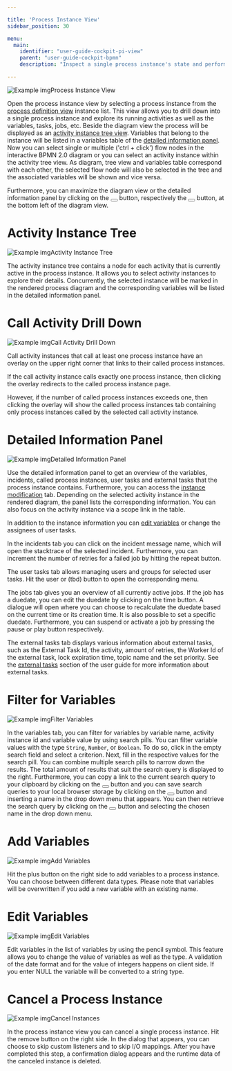 ```yaml
---

title: 'Process Instance View'
sidebar_position: 30

menu:
  main:
    identifier: "user-guide-cockpit-pi-view"
    parent: "user-guide-cockpit-bpmn"
    description: "Inspect a single process instance's state and perform operations on it."

---
```


![Example img](./../img/cockpit-process-instances-view.png)Process Instance View

Open the process instance view by selecting a process instance from the [process definition view][process-definition-view] instance list. This view allows you to drill down into a single process instance and explore its running activities as well as the variables, tasks, jobs, etc.
Beside the diagram view the process will be displayed as an [activity instance tree view](#activity-instance-tree). Variables that belong to the instance will be listed in a variables table of the [detailed information panel](#detailed-information-panel). Now you can select single or multiple ('ctrl + click') flow nodes in the interactive BPMN 2.0 diagram or you can select an activity instance within the activity tree view. As diagram, tree view and variables table correspond with each other, the selected flow node will also be selected in the tree and the associated variables will be shown and vice versa.

Furthermore, you can maximize the diagram view or the detailed information panel by clicking on the <button class="btn btn-xs"><i class="glyphicon glyphicon-resize-full"></i></button> button, respectively the <button class="btn btn-xs"><i class="glyphicon glyphicon-menu-up"></i></button> button, at the bottom left of the diagram view.

[process-definition-view]: ../bpmn/process-definition-view.md


# Activity Instance Tree

![Example img](./../img/cockpit-activity-instance-tree-view.png)Activity Instance Tree

The activity instance tree contains a node for each activity that is currently active in the process instance. It allows you to select activity instances to explore their details. Concurrently, the selected instance will be marked in the rendered process diagram and the corresponding variables will be listed in the detailed information panel.

# Call Activity Drill Down

![Example img](./../img/cockpit-call-activity-instance-drill-down.png)Call Activity Drill Down

Call activity instances that call at least one process instance have an overlay on the upper right corner that links to their called process instances.


If the call activity instance calls exactly one process instance, then clicking the overlay redirects to the called process instance page.

However, if the number of called process instances exceeds one, then clicking the overlay will show the called process instances tab containing only process instances called by the selected call activity instance.

# Detailed Information Panel

![Example img](./../img/cockpit-detailed-information-view.png)Detailed Information Panel

Use the detailed information panel to get an overview of the variables, incidents, called process instances, user tasks and external tasks that the process instance contains. Furthermore, you can access the [instance modification](../bpmn/process-instance-modification.md) tab. Depending on the selected activity instance in the rendered diagram, the panel lists the corresponding information. You can also focus on the activity instance via a scope link in the table.

In addition to the instance information you can [edit variables](#edit-variables) or change the assignees of user tasks.

In the incidents tab you can click on the incident message name, which will open the stacktrace of the selected incident. Furthermore, you can increment the number of retries for a failed job by hitting the repeat button.

The user tasks tab allows managing users and groups for selected user tasks. Hit the user or (tbd) button to open the corresponding menu.

The jobs tab gives you an overview of all currently active jobs. If the job has a duedate, you can edit the duedate by clicking on the time button. A dialogue will open where you can choose to recalculate the duedate based on the current time or its creation time. It is also possible to set a specific duedate. Furthermore, you can suspend or activate a job by pressing the pause or play button respectively.

The external tasks tab displays various information about external tasks, such as the External Task Id, the activity, amount of retries, the Worker Id of the external task, lock expiration time, topic name and the set priority. See the [external tasks](../../../user-guide/process-engine/external-tasks.md) section of the user guide for more information about external tasks.

# Filter for Variables

![Example img](./../img/variable-filter.png)Filter Variables

In the variables tab, you can filter for variables by variable name, activity instance id and variable value by using search pills. You can filter variable values with the type `String`, `Number`, or `Boolean`. To do so, click in the empty search field and select a criterion. Next, fill in the respective values for the search pill. You can combine multiple search pills to narrow down the results. The total amount of results that suit the search query is displayed to the right. Furthermore, you can copy a link to the current search query to your clipboard by clicking on the <button class="btn btn-xs"><i class="glyphicon glyphicon-link"></i></button> button and you can save search queries to your local browser storage by clicking on the <button class="btn btn-xs"><i class="glyphicon glyphicon-floppy-disk"></i></button> button and inserting a name in the drop down menu that appears. You can then retrieve the search query by clicking on the <button class="btn btn-xs"><i class="glyphicon glyphicon-floppy-disk"></i></button> button and selecting the chosen name in the drop down menu.

# Add Variables

![Example img](./../img/cockpit-add-variables.png)Add Variables

Hit the plus button on the right side to add variables to a process instance. You can choose between different data types. Please note that variables will be overwritten if you add a new variable with an existing name.


# Edit Variables

![Example img](./../img/cockpit-edit-variables.png)Edit Variables

Edit variables in the list of variables by using the pencil symbol. This feature allows you to change the value of variables as well as the type. A validation of the date format and for the value of integers happens on client side. If you enter NULL the variable will be converted to a string type.


# Cancel a Process Instance

![Example img](./../img/cockpit-cancel-process-instance.png)Cancel Instances

In the process instance view you can cancel a single process instance. Hit the remove button on the right side. In the dialog that appears, you can choose to skip custom listeners and to skip I/O mappings. After you have completed this step, a confirmation dialog appears and the runtime data of the canceled instance is deleted.
